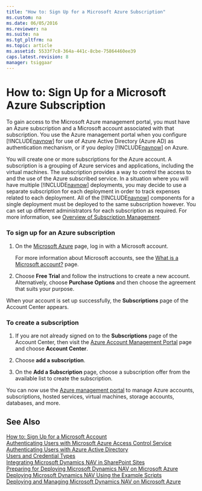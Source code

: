 ```yaml
---
title: "How to: Sign Up for a Microsoft Azure Subscription"
ms.custom: na
ms.date: 06/05/2016
ms.reviewer: na
ms.suite: na
ms.tgt_pltfrm: na
ms.topic: article
ms.assetid: 5533f7c8-364a-441c-8cbe-75864460ee39
caps.latest.revision: 8
manager: tsiggaar
---
```

# How to: Sign Up for a Microsoft Azure Subscription
To gain access to the Microsoft Azure management portal, you must have an Azure subscription and a Microsoft account associated with that subscription. You use the Azure management portal when you configure [!INCLUDE[navnow](../dynamics-nav/includes/navnow_md.md)] for use of Azure Active Directory \(Azure AD\) as authentication mechanism, or if you deploy [!INCLUDE[navnow](../dynamics-nav/includes/navnow_md.md)] on Azure.  
  
 You will create one or more subscriptions for the Azure account. A subscription is a grouping of Azure services and applications, including the virtual machines. The subscription provides a way to control the access to and the use of the Azure subscribed service. In a situation where you will have multiple [!INCLUDE[navnow](../dynamics-nav/includes/navnow_md.md)] deployments, you may decide to use a separate subscription for each deployment in order to track expenses related to each deployment. All of the [!INCLUDE[navnow](../dynamics-nav/includes/navnow_md.md)] components for a single deployment must be deployed to the same subscription however. You can set up different administrators for each subscription as required. For more information, see [Overview of Subscription Management](http://go.microsoft.com/fwlink/?LinkID=317945).  
  
### To sign up for an Azure subscription  
  
1.  On the [Microsoft Azure](http://go.microsoft.com/fwlink/?LinkID=285197) page, log in with a Microsoft account.  
  
     For more information about Microsoft accounts, see the [What is a Microsoft account?](http://go.microsoft.com/fwlink/?LinkId=271494) page.  
  
2.  Choose **Free Trial** and follow the instructions to create a new account. Alternatively, choose **Purchase Options** and then choose the agreement that suits your purpose.  
  
 When your account is set up successfully, the **Subscriptions** page of the Account Center appears.  
  
### To create a subscription  
  
1.  If you are not already signed on to the **Subscriptions** page of the Account Center, then visit the [Azure Account Management Portal](http://go.microsoft.com/fwlink/?LinkID=317944) page and choose **Account Center**.  
  
2.  Choose **add a subscription**.  
  
3.  On the **Add a Subscription** page, choose a subscription offer from the available list to create the subscription.  
  
 You can now use the [Azure management portal](http://manage.windowsazure.com) to manage Azure accounts, subscriptions, hosted services, virtual machines, storage accounts, databases, and more.  
  
## See Also  
 [How to: Sign Up for a Microsoft Account](../Topic/How%20to:%20Sign%20Up%20for%20a%20Microsoft%20Account.md)   
 [Authenticating Users with Microsoft Azure Access Control Service](../dynamics-nav/Authenticating-Users-with-Microsoft-Azure-Access-Control-Service.md)   
 [Authenticating Users with Azure Active Directory](../dynamics-nav/Authenticating-Users-with-Azure-Active-Directory.md)   
 [Users and Credential Types](../dynamics-nav/Users-and-Credential-Types.md)   
 [Integrating Microsoft Dynamics NAV in SharePoint Sites](../dynamics-nav/Integrating-Microsoft-Dynamics-NAV-in-SharePoint-Sites.md)   
 [Preparing for Deploying Microsoft Dynamics NAV on Microsoft Azure](../dynamics-nav/Preparing-for-Deploying-Microsoft-Dynamics-NAV-on-Microsoft-Azure.md)   
 [Deploying Microsoft Dynamics NAV Using the Example Scripts](../dynamics-nav/Deploying-Microsoft-Dynamics-NAV-Using-the-Example-Scripts.md)   
 [Deploying and Managing Microsoft Dynamics NAV on Microsoft Azure](../dynamics-nav/Deploying-and-Managing-Microsoft-Dynamics-NAV-on-Microsoft-Azure.md)